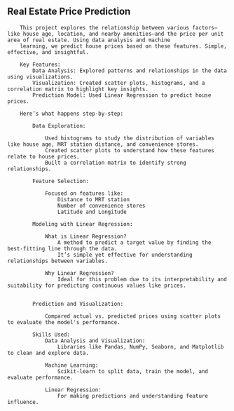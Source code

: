 ## Real Estate Price Prediction

        This project explores the relationship between various factors—like house age, location, and nearby amenities—and the price per unit area of real estate. Using data analysis and machine
        learning, we predict house prices based on these features. Simple, effective, and insightful.

        Key Features:
            Data Analysis: Explored patterns and relationships in the data using visualizations.
            Visualization: Created scatter plots, histograms, and a correlation matrix to highlight key insights.
            Prediction Model: Used Linear Regression to predict house prices.

        Here’s what happens step-by-step:

            Data Exploration:

                Used histograms to study the distribution of variables like house age, MRT station distance, and convenience stores.
                Created scatter plots to understand how these features relate to house prices.
                Built a correlation matrix to identify strong relationships.

            Feature Selection:

                Focused on features like:
                    Distance to MRT station
                    Number of convenience stores
                    Latitude and Longitude

            Modeling with Linear Regression:

                What is Linear Regression?
                    A method to predict a target value by finding the best-fitting line through the data.
                    It’s simple yet effective for understanding relationships between variables.

                Why Linear Regression?
                    Ideal for this problem due to its interpretability and suitability for predicting continuous values like prices.


            Prediction and Visualization:

                Compared actual vs. predicted prices using scatter plots to evaluate the model's performance.

            Skills Used:
                Data Analysis and Visualization:
                    Libraries like Pandas, NumPy, Seaborn, and Matplotlib to clean and explore data.

                Machine Learning:
                    Scikit-learn to split data, train the model, and evaluate performance.

                Linear Regression:
                    For making predictions and understanding feature influence.
